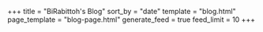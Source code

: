 +++
title = "BiRabittoh's Blog"
sort_by = "date"
template = "blog.html"
page_template = "blog-page.html"
generate_feed = true
feed_limit = 10
+++
